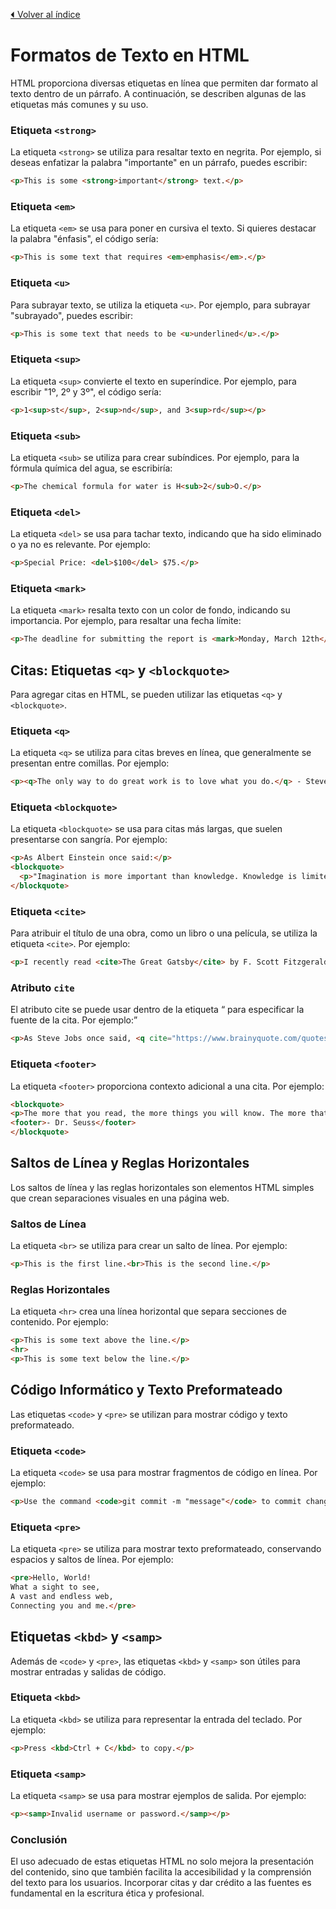[⏴ Volver al índice](../../README.md#índice-del-curso-html)

# Formatos de Texto en HTML
HTML proporciona diversas etiquetas en línea que permiten dar formato al texto dentro de un párrafo. A continuación, se describen algunas de las etiquetas más comunes y su uso.

### Etiqueta `<strong>`
La etiqueta `<strong>` se utiliza para resaltar texto en negrita. Por ejemplo, si deseas enfatizar la palabra "importante" en un párrafo, puedes escribir:

```html
<p>This is some <strong>important</strong> text.</p>
```
### Etiqueta `<em>`

La etiqueta `<em>` se usa para poner en cursiva el texto. Si quieres destacar la palabra "énfasis", el código sería:

```html
<p>This is some text that requires <em>emphasis</em>.</p>
```

### Etiqueta `<u>`
Para subrayar texto, se utiliza la etiqueta `<u>`. Por ejemplo, para subrayar "subrayado", puedes escribir:

```html
<p>This is some text that needs to be <u>underlined</u>.</p>
```

### Etiqueta `<sup>`
La etiqueta `<sup>` convierte el texto en superíndice. Por ejemplo, para escribir "1º, 2º y 3º", el código sería:

```html
<p>1<sup>st</sup>, 2<sup>nd</sup>, and 3<sup>rd</sup></p>
```

### Etiqueta `<sub>`
La etiqueta `<sub>` se utiliza para crear subíndices. Por ejemplo, para la fórmula química del agua, se escribiría:

```html
<p>The chemical formula for water is H<sub>2</sub>O.</p>
```

### Etiqueta `<del>`
La etiqueta `<del>` se usa para tachar texto, indicando que ha sido eliminado o ya no es relevante. Por ejemplo:

```html
<p>Special Price: <del>$100</del> $75.</p>
```

### Etiqueta `<mark>`
La etiqueta `<mark>` resalta texto con un color de fondo, indicando su importancia. Por ejemplo, para resaltar una fecha límite:

```html
<p>The deadline for submitting the report is <mark>Monday, March 12th</mark>.</p>
```

## Citas: Etiquetas `<q>` y `<blockquote>`
Para agregar citas en HTML, se pueden utilizar las etiquetas `<q>` y `<blockquote>`.

### Etiqueta `<q>`
La etiqueta `<q>` se utiliza para citas breves en línea, que generalmente se presentan entre comillas. Por ejemplo:

```html
<p><q>The only way to do great work is to love what you do.</q> - Steve Jobs</p>
```

### Etiqueta `<blockquote>`
La etiqueta `<blockquote>` se usa para citas más largas, que suelen presentarse con sangría. Por ejemplo:

```html
<p>As Albert Einstein once said:</p>
<blockquote>
  <p>"Imagination is more important than knowledge. Knowledge is limited. Imagination encircles the world. The true sign of intelligence is not knowledge but imagination."</p>
</blockquote>
```

### Etiqueta `<cite>`
Para atribuir el título de una obra, como un libro o una película, se utiliza la etiqueta `<cite>`. Por ejemplo:

```html
<p>I recently read <cite>The Great Gatsby</cite> by F. Scott Fitzgerald.</p>
```

### Atributo `cite`
El atributo cite se puede usar dentro de la etiqueta <q> para especificar la fuente de la cita. Por ejemplo:

```html
<p>As Steve Jobs once said, <q cite="https://www.brainyquote.com/quotes/steve_jobs_416096">Innovation distinguishes between a leader and a follower.</q></p>
```

### Etiqueta `<footer>`
La etiqueta `<footer>` proporciona contexto adicional a una cita. Por ejemplo:

```html
<blockquote>
<p>The more that you read, the more things you will know. The more that you learn, the more places you'll go.</p>
<footer>- Dr. Seuss</footer>
</blockquote>
```

## Saltos de Línea y Reglas Horizontales
Los saltos de línea y las reglas horizontales son elementos HTML simples que crean separaciones visuales en una página web.

### Saltos de Línea
La etiqueta `<br>` se utiliza para crear un salto de línea. Por ejemplo:

```html
<p>This is the first line.<br>This is the second line.</p>
```

### Reglas Horizontales
La etiqueta `<hr>` crea una línea horizontal que separa secciones de contenido. Por ejemplo:

```html
<p>This is some text above the line.</p>
<hr>
<p>This is some text below the line.</p>
```

## Código Informático y Texto Preformateado
Las etiquetas `<code>` y `<pre>` se utilizan para mostrar código y texto preformateado.

### Etiqueta `<code>`
La etiqueta `<code>` se usa para mostrar fragmentos de código en línea. Por ejemplo:

```html
<p>Use the command <code>git commit -m "message"</code> to commit changes.</p>
```

### Etiqueta `<pre>`
La etiqueta `<pre>` se utiliza para mostrar texto preformateado, conservando espacios y saltos de línea. Por ejemplo:

```html
<pre>Hello, World!
What a sight to see,
A vast and endless web,
Connecting you and me.</pre>
```

## Etiquetas `<kbd>` y `<samp>`
Además de `<code>` y `<pre>`, las etiquetas `<kbd>` y `<samp>` son útiles para mostrar entradas y salidas de código.

### Etiqueta `<kbd>`
La etiqueta `<kbd>` se utiliza para representar la entrada del teclado. Por ejemplo:

```html
<p>Press <kbd>Ctrl + C</kbd> to copy.</p>
```

### Etiqueta `<samp>`
La etiqueta `<samp>` se usa para mostrar ejemplos de salida. Por ejemplo:

```html
<p><samp>Invalid username or password.</samp></p>
```

### Conclusión
El uso adecuado de estas etiquetas HTML no solo mejora la presentación del contenido, sino que también facilita la accesibilidad y la comprensión del texto para los usuarios. Incorporar citas y dar crédito a las fuentes es fundamental en la escritura ética y profesional.